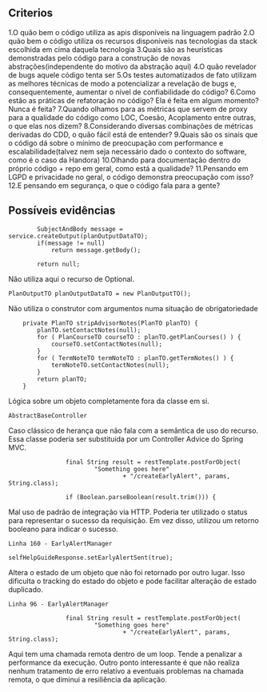 ## Criterios

1.O quão bem o código utiliza as apis disponíveis na linguagem padrão
2.O quão bem o código utiliza os recursos disponíveis nas tecnologias da stack escolhida em cima daquela tecnologia
3.Quais são as heurísticas demonstradas pelo código para a construção de novas abstrações(independente do motivo da abstração aqui)
4.O quão revelador de bugs aquele código tenta ser
5.Os testes automatizados de fato utilizam as melhores técnicas de modo a potencializar a revelação de bugs e, consequentemente, aumentar o nível de confiabilidade do código?
6.Como estão as práticas de refatoração no código? Ela é feita em algum momento? Nunca é feita?
7.Quando olhamos para as métricas que servem de proxy para a qualidade do código como LOC, Coesão, Acoplamento entre outras, o que elas nos dizem?
8.Considerando diversas combinações de métricas derivadas do CDD, o quão fácil está de entender?
9.Quais são os sinais que o código dá sobre o mínimo de preocupação com performance e escalabilidade(talvez nem seja necessário dado o contexto do software, como é o caso da Handora)
10.Olhando para documentação dentro do próprio código + repo em geral, como está a qualidade?
11.Pensando em LGPD e privacidade no geral, o código demonstra preocupação com isso?
12.E pensando em segurança, o que o código fala para a gente?

## Possíveis evidências

```
		SubjectAndBody message = service.createOutput(planOutputDataTO);
		if(message != null)
			return message.getBody();

		return null;
```

Não utiliza aqui o recurso de Optional.

```
PlanOutputTO planOutputDataTO = new PlanOutputTO();
```

Não utiliza o construtor com argumentos numa situação de obrigatoriedade

```
	private PlanTO stripAdvisorNotes(PlanTO planTO) {
		planTO.setContactNotes(null);
		for ( PlanCourseTO courseTO : planTO.getPlanCourses() ) {
			courseTO.setContactNotes(null);
		}
		for ( TermNoteTO termNoteTO : planTO.getTermNotes() ) {
			termNoteTO.setContactNotes(null);
		}
		return planTO;
	}
```

Lógica sobre um objeto completamente fora da classe em si. 

```
AbstractBaseController
```

Caso clássico de herança que não fala com a semântica de uso do recurso. Essa classe poderia ser substituida por um Controller Advice
do Spring MVC.

```
				final String result = restTemplate.postForObject(
						"Something goes here"
								+ "/createEarlyAlert", params, String.class);

				if (Boolean.parseBoolean(result.trim())) {
```

Mal uso de padrão de integração via HTTP. Poderia ter utilizado o status para representar o sucesso da requisição. Em vez disso, utilizou um retorno booleano para indicar o sucesso. 

```
Linha 160 - EarlyAlertManager

selfHelpGuideResponse.setEarlyAlertSent(true);
```

Altera o estado de um objeto que não foi retornado por outro lugar. Isso dificulta o tracking do estado do objeto e pode facilitar alteração de estado duplicado. 

```
Linha 96 - EarlyAlertManager 

				final String result = restTemplate.postForObject(
						"Something goes here"
								+ "/createEarlyAlert", params, String.class);
```

Aqui tem uma chamada remota dentro de um loop. Tende a penalizar a performance da execução. Outro ponto interessante é que não realiza nenhum tratamento de erro relativo a eventuais problemas na chamada remota, o que diminui a resiliência da aplicação. 